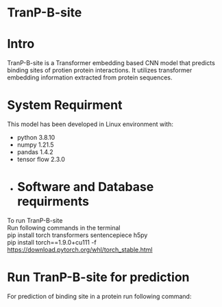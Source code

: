 # TranP-B-site
# Intro
TranP-B-site is a Transformer embedding based CNN model that predicts binding sites of protien protein interactions. It utilizes transformer embedding information extracted from protein sequences. 
# System Requirment
This model has been developed in Linux environment with:
* python 3.8.10
* numpy 1.21.5
* pandas 1.4.2
* tensor flow 2.3.0
* # Software and Database requirments
To run TranP-B-site  
Run following commands in the terminal  
pip install torch transformers sentencepiece h5py  
pip install torch==1.9.0+cu111 -f https://download.pytorch.org/whl/torch_stable.html  
# Run TranP-B-site for prediction
For prediction of binding site in a protein run following command:  
``` python prediction.py -s  'EDRLKIDVIDWLVFDPAQRAE'  

